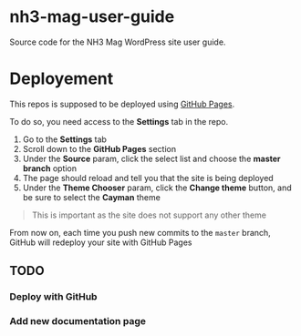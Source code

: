 # nh3-mag-user-guide
Source code for the NH3 Mag WordPress site user guide.

# Deployement

This repos is supposed to be deployed using [GitHub Pages][1].

To do so, you need access to the **Settings** tab in the repo.

1. Go to the **Settings** tab
2. Scroll down to the **GitHub Pages** section
3. Under the **Source** param, click the select list and choose the **master branch** option
4. The page should reload and tell you that the site is being deployed
4. Under the **Theme Chooser** param, click the **Change theme** button, and be sure to select the **Cayman** theme
  > This is important as the site does not support any other theme

From now on, each time you push new commits to the `master` branch, GitHub will redeploy your site with GitHub Pages

## TODO

### Deploy with GitHub

### Add new documentation page

[1]: https://pages.github.com/
